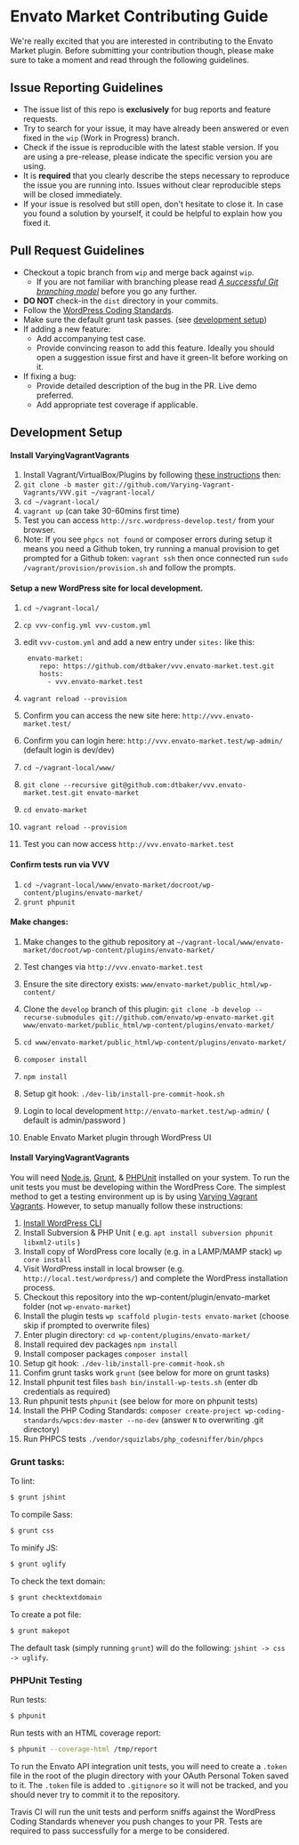 # Envato Market Contributing Guide

We're really excited that you are interested in contributing to the Envato Market plugin. Before submitting your contribution though, please make sure to take a moment and read through the following guidelines.

## Issue Reporting Guidelines

- The issue list of this repo is **exclusively** for bug reports and feature requests.
- Try to search for your issue, it may have already been answered or even fixed in the `wip` (Work in Progress) branch.
- Check if the issue is reproducible with the latest stable version. If you are using a pre-release, please indicate the specific version you are using.
- It is **required** that you clearly describe the steps necessary to reproduce the issue you are running into. Issues without clear reproducible steps will be closed immediately.
- If your issue is resolved but still open, don't hesitate to close it. In case you found a solution by yourself, it could be helpful to explain how you fixed it.

## Pull Request Guidelines

- Checkout a topic branch from `wip` and merge back against `wip`.
    - If you are not familiar with branching please read [_A successful Git branching model_](http://nvie.com/posts/a-successful-git-branching-model/) before you go any further.
- **DO NOT** check-in the `dist` directory in your commits.
- Follow the [WordPress Coding Standards](https://make.wordpress.org/core/handbook/coding-standards/).
- Make sure the default grunt task passes. (see [development setup](#development-setup))
- If adding a new feature:
    - Add accompanying test case.
    - Provide convincing reason to add this feature. Ideally you should open a suggestion issue first and have it green-lit before working on it.
- If fixing a bug:
    - Provide detailed description of the bug in the PR. Live demo preferred.
    - Add appropriate test coverage if applicable.

## Development Setup

#### Install VaryingVagrantVagrants

1. Install Vagrant/VirtualBox/Plugins by following [these instructions](https://varyingvagrantvagrants.org/docs/en-US/installation/software-requirements/) then:
1. `git clone -b master git://github.com/Varying-Vagrant-Vagrants/VVV.git ~/vagrant-local/`
1. `cd ~/vagrant-local/`
1. `vagrant up` (can take 30-60mins first time)
1. Test you can access `http://src.wordpress-develop.test/` from your browser.
1. Note: If you see `phpcs not found` or composer errors during setup it means you need a Github token, try running a manual provision to get prompted for a Github token: `vagrant ssh` then once connected run `sudo /vagrant/provision/provision.sh` and follow the prompts.

#### Setup a new WordPress site for local development.

1. `cd ~/vagrant-local/`
1. `cp vvv-config.yml vvv-custom.yml`
1. edit `vvv-custom.yml` and add a new entry under `sites:` like this:
    ```
     envato-market:
        repo: https://github.com/dtbaker/vvv.envato-market.test.git
        hosts:
          - vvv.envato-market.test
    ```
1. `vagrant reload --provision`
1. Confirm you can access the new site here: `http://vvv.envato-market.test/`
1. Confirm you can login here: `http://vvv.envato-market.test/wp-admin/` (default login is dev/dev)



1. `cd ~/vagrant-local/www/`
1. `git clone --recursive git@github.com:dtbaker/vvv.envato-market.test.git envato-market`
1. `cd envato-market`
1. `vagrant reload --provision`
1. Test you can now access `http://vvv.envato-market.test`

#### Confirm tests run via VVV

1. `cd ~/vagrant-local/www/envato-market/docroot/wp-content/plugins/envato-market/`
1. `grunt phpunit`

#### Make changes:

1. Make changes to the github repository at `~/vagrant-local/www/envato-market/docroot/wp-content/plugins/envato-market/`
1. Test changes via `http://vvv.envato-market.test`


1. Ensure the site directory exists: `www/envato-market/public_html/wp-content/`
1. Clone the `develop` branch of this plugin: `git clone -b develop --recurse-submodules git://github.com/envato/wp-envato-market.git www/envato-market/public_html/wp-content/plugins/envato-market/`
1. `cd www/envato-market/public_html/wp-content/plugins/envato-market/`
1. `composer install`
1. `npm install`
1. Setup git hook: `./dev-lib/install-pre-commit-hook.sh`
1. Login to local development `http://envato-market.test/wp-admin/` ( default is admin/password )
1. Enable Envato Market plugin through WordPress UI




#### Install VaryingVagrantVagrants

You will need [Node.js](http://nodejs.org), [Grunt](http://gruntjs.com), & [PHPUnit](https://phpunit.de/getting-started.html) installed on your system. To run the unit tests you must be developing within the WordPress Core. The simplest method to get a testing environment up is by using [Varying Vagrant Vagrants](https://github.com/Varying-Vagrant-Vagrants/VVV). However, to setup manually follow these instructions:

1. [Install WordPress CLI](http://wp-cli.org/#installing)
1. Install Subversion & PHP Unit ( e.g. `apt install subversion phpunit libxml2-utils` )
1. Install copy of WordPress core locally (e.g. in a LAMP/MAMP stack) `wp core install`
1. Visit WordPress install in local browser (e.g. `http://local.test/wordpress/`) and complete the WordPress installation process.
1. Checkout this repository into the wp-content/plugin/envato-market folder (not `wp-envato-market`)
1. Install the plugin tests `wp scaffold plugin-tests envato-market` (choose skip if prompted to overwrite files)
1. Enter plugin directory: `cd wp-content/plugins/envato-market/`
1. Install required dev packages `npm install`
1. Install composer packages `composer install`
1. Setup git hook: `./dev-lib/install-pre-commit-hook.sh`
1. Confim grunt tasks work `grunt` (see below for more on grunt tasks)
1. Install phpunit test files `bash bin/install-wp-tests.sh` (enter db credentials as required)
1. Run phpunit tests `phpunit` (see below for more on phpunit tests)
1. Install the PHP Coding Standards: `composer create-project wp-coding-standards/wpcs:dev-master --no-dev` (answer `N` to overwriting .git directory)
1. Run PHPCS tests `./vendor/squizlabs/php_codesniffer/bin/phpcs`



### Grunt tasks:

To lint:

``` bash
$ grunt jshint
```

To compile Sass:

``` bash
$ grunt css
```

To minify JS:

``` bash
$ grunt uglify
```

To check the text domain:

``` bash
$ grunt checktextdomain
```

To create a pot file:

``` bash
$ grunt makepot
```

The default task (simply running `grunt`) will do the following: `jshint -> css -> uglify`.

### PHPUnit Testing

Run tests:

``` bash
$ phpunit
```

Run tests with an HTML coverage report:

``` bash
$ phpunit --coverage-html /tmp/report
```

To run the Envato API integration unit tests, you will need to create a `.token` file in the root of the plugin directory with your OAuth Personal Token saved to it. The `.token` file is added to `.gitignore` so it will not be tracked, and you should never try to commit it to the repository.

Travis CI will run the unit tests and perform sniffs against the WordPress Coding Standards whenever you push changes to your PR. Tests are required to pass successfully for a merge to be considered.